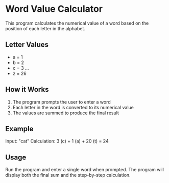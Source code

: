 # Word Value Calculator

This program calculates the numerical value of a word based on the position of each letter in the alphabet.

## Letter Values
- a = 1
- b = 2
- c = 3
...
- z = 26

## How it Works
1. The program prompts the user to enter a word
2. Each letter in the word is converted to its numerical value
3. The values are summed to produce the final result

## Example
Input: "cat"
Calculation: 3 (c) + 1 (a) + 20 (t) = 24

## Usage
Run the program and enter a single word when prompted. The program will display both the final sum and the step-by-step calculation.
